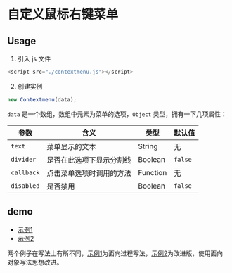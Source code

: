 # 自定义鼠标右键菜单

## Usage

1. 引入 js 文件

```js
<script src="./contextmenu.js"></script>
```

2. 创建实例

```js
new Contextmenu(data);
```

`data` 是一个数组，数组中元素为菜单的选项，`Object` 类型，拥有一下几项属性：

参数|含义|类型|默认值
---|---|---|---
`text`| 菜单显示的文本 | String | 无
`divider`| 是否在此选项下显示分割线 | Boolean | `false`
`callback`| 点击菜单选项时调用的方法 | Function | 无
`disabled`| 是否禁用 | Boolean | `false`

## demo

+ [示例1](https://wencaizhang.github.io/wheels/contextmenu/contextmenu.html)
+ [示例2](https://wencaizhang.github.io/wheels/contextmenu/contextmenu-oo.html)

两个例子在写法上有所不同，[示例1](https://wencaizhang.github.io/wheels/contextmenu/contextmenu.html)为面向过程写法，[示例2](https://wencaizhang.github.io/wheels/contextmenu/contextmenu-oo.html)为改进版，使用面向对象写法思想改进。